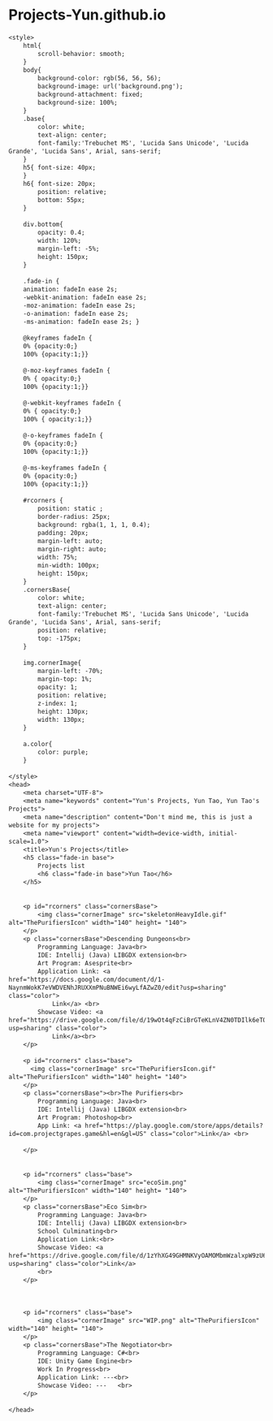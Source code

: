 # Projects-Yun.github.io
<!DOCTYPE html>
<html>
    
    <style>
        html{
            scroll-behavior: smooth;
        }
        body{
            background-color: rgb(56, 56, 56);
            background-image: url('background.png');
            background-attachment: fixed;
            background-size: 100%;
        }
        .base{
            color: white;
            text-align: center;
            font-family:'Trebuchet MS', 'Lucida Sans Unicode', 'Lucida Grande', 'Lucida Sans', Arial, sans-serif;
        }
        h5{ font-size: 40px;
        }
        h6{ font-size: 20px;
            position: relative;
            bottom: 55px;
        }

        div.bottom{
            opacity: 0.4;
            width: 120%;
            margin-left: -5%;
            height: 150px;
        }

        .fade-in {
        animation: fadeIn ease 2s;
        -webkit-animation: fadeIn ease 2s;
        -moz-animation: fadeIn ease 2s;
        -o-animation: fadeIn ease 2s;
        -ms-animation: fadeIn ease 2s; }
        
        @keyframes fadeIn {
        0% {opacity:0;}
        100% {opacity:1;}}

        @-moz-keyframes fadeIn {
        0% { opacity:0;}
        100% {opacity:1;}}

        @-webkit-keyframes fadeIn {
        0% { opacity:0;}
        100% { opacity:1;}}

        @-o-keyframes fadeIn {
        0% {opacity:0;}
        100% {opacity:1;}}

        @-ms-keyframes fadeIn {
        0% {opacity:0;}
        100% {opacity:1;}}

        #rcorners {
            position: static ;
            border-radius: 25px;
            background: rgba(1, 1, 1, 0.4);
            padding: 20px;
            margin-left: auto;
            margin-right: auto;
            width: 75%;
            min-width: 100px;
            height: 150px;
        }
        .cornersBase{
            color: white;
            text-align: center;
            font-family:'Trebuchet MS', 'Lucida Sans Unicode', 'Lucida Grande', 'Lucida Sans', Arial, sans-serif;
            position: relative;
            top: -175px;
        }

        img.cornerImage{
            margin-left: -70%;
            margin-top: 1%;
            opacity: 1;
            position: relative;
            z-index: 1;
            height: 130px;
            width: 130px;
        }   

        a.color{
            color: purple;
        }

    </style>
    <head>
        <meta charset="UTF-8">
        <meta name="keywords" content="Yun's Projects, Yun Tao, Yun Tao's Projects">
        <meta name="description" content="Don't mind me, this is just a website for my projects">
        <meta name="viewport" content="width=device-width, initial-scale=1.0">
        <title>Yun's Projects</title>
        <h5 class="fade-in base">
            Projects list
            <h6 class="fade-in base">Yun Tao</h6> 
        </h5>


        <p id="rcorners" class="cornersBase">
            <img class="cornerImage" src="skeletonHeavyIdle.gif" alt="ThePurifiersIcon" width="140" height= "140">
        </p>  
        <p class="cornersBase">Descending Dungeons<br>
            Programming Language: Java<br>
            IDE: Intellij (Java) LIBGDX extension<br>
            Art Program: Asesprite<br>
            Application Link: <a href="https://docs.google.com/document/d/1-NaynmWokK7eVWDVENhJRUXXmPNuBNWEi6wyLfAZwZ0/edit?usp=sharing" class="color">
                Link</a> <br>
            Showcase Video: <a href="https://drive.google.com/file/d/19wOt4qFzCiBrGTeKLnV4ZN0TDIlk6eTQ/view?usp=sharing" class="color">
                Link</a><br>
        </p>

        <p id="rcorners" class="base">
          <img class="cornerImage" src="ThePurifiersIcon.gif" alt="ThePurifiersIcon" width="140" height= "140">  
        </p>
        <p class="cornersBase"><br>The Purifiers<br>
            Programming Language: Java<br>
            IDE: Intellij (Java) LIBGDX extension<br>
            Art Program: Photoshop<br>
            App Link: <a href="https://play.google.com/store/apps/details?id=com.projectgrapes.game&hl=en&gl=US" class="color">Link</a> <br>
            
        </p>


        <p id="rcorners" class="base">
            <img class="cornerImage" src="ecoSim.png" alt="ThePurifiersIcon" width="140" height= "140">  
        </p>  
        <p class="cornersBase">Eco Sim<br>
            Programming Language: Java<br>
            IDE: Intellij (Java) LIBGDX extension<br>
            School Culminating<br>
            Application Link:<br>
            Showcase Video: <a href="https://drive.google.com/file/d/1zYhXG49GHMNKVyOAMOMbmWzalxpW9zU6/view?usp=sharing" class="color">Link</a>
            <br>
        </p>



        <p id="rcorners" class="base">
            <img class="cornerImage" src="WIP.png" alt="ThePurifiersIcon" width="140" height= "140">  
        </p>  
        <p class="cornersBase">The Negotiator<br>
            Programming Language: C#<br>
            IDE: Unity Game Engine<br>
            Work In Progress<br>
            Application Link: ---<br>
            Showcase Video: ---   <br>
        </p>

    </head>

    

</html>
